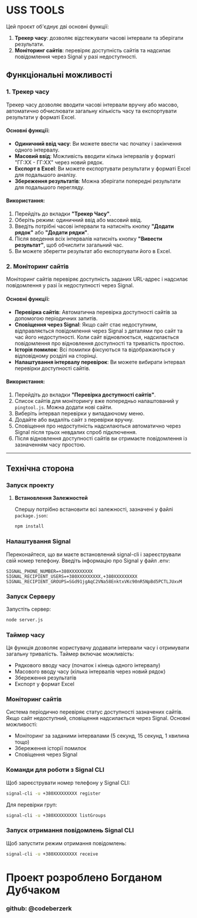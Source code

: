 # **USS TOOLS**

Цей проєкт об'єднує дві основні функції:

1. **Трекер часу**: дозволяє відстежувати часові інтервали та зберігати результати.
2. **Моніторинг сайтів**: перевіряє доступність сайтів та надсилає повідомлення через Signal у разі недоступності.

## **Функціональні можливості**

### 1. **Трекер часу**

Трекер часу дозволяє вводити часові інтервали вручну або масово, автоматично обчислювати загальну кількість часу та експортувати результати у форматі Excel.

#### Основні функції:
- **Одиничний ввід часу**: Ви можете ввести час початку і закінчення одного інтервалу.
- **Масовий ввід**: Можливість вводити кілька інтервалів у форматі "ГГ:ХХ - ГГ:ХХ" через новий рядок.
- **Експорт в Excel**: Ви можете експортувати результати у форматі Excel для подальшого аналізу.
- **Збереження результатів**: Можна зберігати попередні результати для подальшого перегляду.

#### Використання:
1. Перейдіть до вкладки **"Трекер Часу"**.
2. Оберіть режим: одиничний ввід або масовий ввід.
3. Введіть потрібні часові інтервали та натисніть кнопку **"Додати рядок"** або **"Додати рядки"**.
4. Після введення всіх інтервалів натисніть кнопку **"Вивести результат"**, щоб обчислити загальний час.
5. Ви можете зберегти результат або експортувати його в Excel.

### 2. **Моніторинг сайтів**

Моніторинг сайтів перевіряє доступність заданих URL-адрес і надсилає повідомлення у разі їх недоступності через Signal.

#### Основні функції:
- **Перевірка сайтів**: Автоматична перевірка доступності сайтів за допомогою періодичних запитів.
- **Сповіщення через Signal**: Якщо сайт стає недоступним, відправляється повідомлення через Signal з деталями про сайт та час його недоступності. Коли сайт відновлюється, надсилається повідомлення про відновлення доступності та тривалість простою.
- **Історія помилок**: Всі помилки фіксуються та відображаються у відповідному розділі на сторінці.
- **Налаштування інтервалу перевірок**: Ви можете вибирати інтервал перевірки доступності сайтів.

#### Використання:
1. Перейдіть до вкладки **"Перевірка доступності сайтів"**.
2. Список сайтів для моніторингу вже попередньо налаштований у `pingtool.js`. Можна додати нові сайти.
3. Виберіть інтервал перевірки у випадаючому меню.
4. Додайте або видаліть сайт з перевірки вручну.
5. Сповіщення про недоступність надсилаються автоматично через Signal після трьох невдалих спроб підключення.
6. Після відновлення доступності сайтів ви отримаєте повідомлення із зазначенням часу простою.

---

## **Технічна сторона**

### **Запуск проекту**

1. **Встановлення Залежностей**

   Спершу потрібно встановити всі залежності, зазначені у файлі `package.json`:

   ```bash
   npm install
   ```

### **Налаштування Signal**

Переконайтеся, що ви маєте встановлений signal-cli і зареєстрували свій номер телефону. Введіть інформацію про Signal у файл .env:

```env
SIGNAL_PHONE_NUMBER=+380XXXXXXXXX
SIGNAL_RECIPIENT_USERS=+380XXXXXXXXX,+380XXXXXXXXX
SIGNAL_RECIPIENT_GROUPS=SGd91jgAqC2VNa58EnktxVKc90nR5NpBd5PCTLJUxvM
`````

### **Запуск Серверу**

Запустіть сервер:

```bash
node server.js
````

### **Таймер часу**

Ця функція дозволяє користувачу додавати інтервали часу і отримувати загальну тривалість. Таймер включає можливість:

- Рядкового вводу часу (початок і кінець одного інтервалу)
- Масового вводу часу (кілька інтервалів через новий рядок)
- Збереження результатів
- Експорт у формат Excel

### **Моніторинг сайтів**

Система періодично перевіряє статус доступності зазначених сайтів. Якщо сайт недоступний, сповіщення надсилається через Signal. Основні можливості:

- Моніторинг за заданими інтервалами (5 секунд, 15 секунд, 1 хвилина тощо)
- Збереження історії помилок
- Сповіщення через Signal

### **Команди для роботи з Signal CLI**

Щоб зареєструвати номер телефону у Signal CLI:

```bash
signal-cli -u +380XXXXXXXXX register
````

Для перевірки груп:

```bash
signal-cli -u +380XXXXXXXXX listGroups
````

### **Запуск отримання повідомлень Signal CLI**

Щоб запустити режим отримання повідомлень:

```bash
signal-cli -u +380XXXXXXXXX receive
````


# **Проект розроблено Богданом Дубчаком** #
### github: @codeberzerk ###

